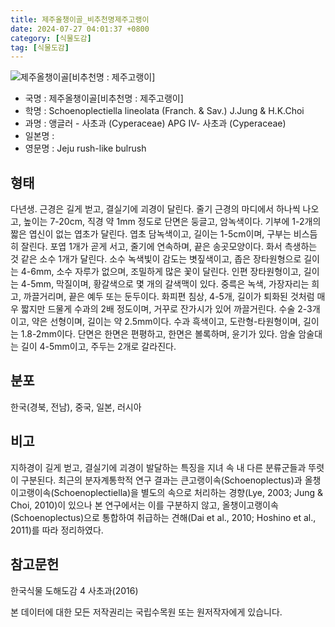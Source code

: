 ```yaml
---
title: 제주올챙이골_비추천명제주고랭이
date: 2024-07-27 04:01:37 +0800
category: [식물도감]
tag: [식물도감]
---
```




![제주올챙이골[비추천명 : 제주고랭이]](/fileUpload/plants/basic/Cyperaceae/Scirpus/5556/5556_1_th2.jpg)
- 국명 : 제주올챙이골[비추천명 : 제주고랭이]
- 학명 : Schoenoplectiella lineolata (Franch. & Sav.) J.Jung & H.K.Choi
- 과명 : 앵글러 - 사초과 (Cyperaceae) APG Ⅳ- 사초과 (Cyperaceae)
- 일본명 : 
- 영문명 : Jeju rush-like bulrush


## 형태
다년생. 근경은 길게 벋고, 결실기에 괴경이 달린다. 줄기 근경의 마디에서 하나씩 나오고, 높이는 7-20cm, 직경 약 1mm 정도로 단면은 둥글고, 암녹색이다. 기부에 1-2개의 짧은 엽신이 없는 엽초가 달린다. 엽초 담녹색이고, 길이는 1-5cm이며, 구부는 비스듬히 잘린다. 포엽 1개가 곧게 서고, 줄기에 연속하며, 끝은 송곳모양이다. 화서 측생하는 것 같은 소수 1개가 달린다. 소수 녹색빛이 감도는 볏짚색이고, 좁은 장타원형으로 길이는 4-6mm, 소수 자루가 없으며, 조밀하게 많은 꽃이 달린다. 인편 장타원형이고, 길이는 4-5mm, 막질이며, 황갈색으로 몇 개의 갈색맥이 있다. 중륵은 녹색, 가장자리는 희고, 까끌거리며, 끝은 예두 또는 둔두이다. 화피편 침상, 4-5개, 길이가 퇴화된 것처럼 매우 짧지만 드물게 수과의 2배 정도이며, 거꾸로 잔가시가 있어 까끌거린다. 수술 2-3개이고, 약은 선형이며, 길이는 약 2.5mm이다. 수과 흑색이고, 도란형-타원형이며, 길이는 1.8-2mm이다. 단면은 한면은 편평하고, 한면은 볼록하며, 윤기가 있다. 암술 암술대는 길이 4-5mm이고, 주두는 2개로 갈라진다.
## 분포
한국(경북, 전남), 중국, 일본, 러시아
## 비고
지하경이 길게 벋고, 결실기에 괴경이 발달하는 특징을 지녀 속 내 다른 분류군들과 뚜렷이 구분된다. 최근의 분자계통학적 연구 결과는 큰고랭이속(Schoenoplectus)과 올챙이고랭이속(Schoenoplectiella)을 별도의 속으로 처리하는 경향(Lye, 2003; Jung & Choi, 2010)이 있으나 본 연구에서는 이를 구분하지 않고, 올챙이고랭이속(Schoenoplectus)으로 통합하여 취급하는 견해(Dai et al., 2010; Hoshino et al., 2011)를 따라 정리하였다.
## 참고문헌
한국식물 도해도감 4 사초과(2016)






본 데이터에 대한 모든 저작권리는 국립수목원 또는 원저작자에게 있습니다.
